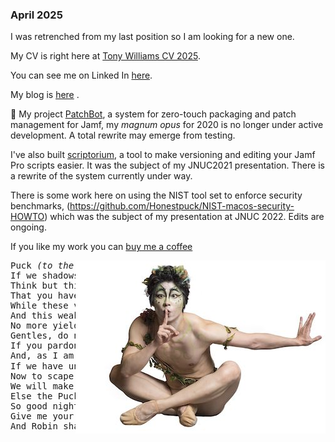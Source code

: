 ### April 2025

I was retrenched from my last position so I am looking for a new one.

My CV is right here at [Tony Williams CV 2025](https://github.com/Honestpuck/Honestpuck/blob/master/Tony-Williams-CV-2025-02.pdf).

You can see me on Linked In [here](https://www.linkedin.com/in/honestpuck/).

My blog is [here](https://macintoshguy.wordpress.com/)
.

🔭 My project [PatchBot](https://github.com/Honestpuck/PatchBot), a system for zero-touch packaging and patch management for Jamf, my _magnum opus_ for 2020 is no longer under active development. A total rewrite may emerge from testing.

I've also built [scriptorium](https://github.com/Honestpuck/scriptorium), a tool to make versioning and editing your Jamf Pro scripts easier. It was the subject of my JNUC2021 presentation. There is a rewrite of the system currently under way.

There is some work here on using the NIST tool set to enforce security benchmarks, (https://github.com/Honestpuck/NIST-macos-security-HOWTO) which was the subject of my presentation at JNUC 2022. Edits are ongoing.

If you like my work you can [buy me a coffee](https://buymeacoffee.com/honestpuck)

<img align="right" src="https://github.com/Honestpuck/Honestpuck/blob/master/Puck.jpeg" width="400">

<pre>
Puck <em>(to the audience)</em> :
If we shadows have offended,
Think but this, and all is mended:
That you have but slumbered here
While these visions did appear.
And this weak and idle theme,
No more yielding but a dream,
Gentles, do not reprehend.
If you pardon, we will mend.
And, as I am an <b>honest Puck</b>✨,
If we have unearned luck
Now to scape the serpent's tongue
We will make amends ere long,
Else the Puck a liar call.
So good night unto you all.
Give me your hands if we be friends,
And Robin shall restore amends.
</pre>

<!--
**Honestpuck/Honestpuck** is a ✨ _special_ ✨ repository because its `README.md` (this file) appears on your GitHub profile.

Here are some ideas to get you started:

- 🔭 I’m currently working on ...
- 🌱 I’m currently learning ...
- 👯 I’m looking to collaborate on ...
- 🤔 I’m looking for help with ...
- 💬 Ask me about ...
- 📫 How to reach me: ...
- 😄 Pronouns: ...
- ⚡ Fun fact: ...
-->
